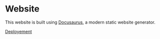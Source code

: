 # Website

This website is built using [Docusaurus](https://docusaurus.io/), a modern static website generator.

[Deployement](https://prncss-xyz.github.io/constellar/)
